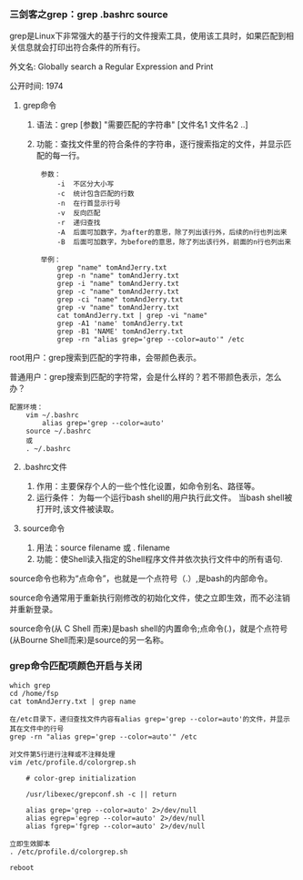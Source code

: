 ### 三剑客之grep：grep .bashrc source  ###
grep是Linux下非常强大的基于行的文件搜索工具，使用该工具时，如果匹配到相关信息就会打印出符合条件的所有行。

外文名: Globally search a Regular Expression and Print

公开时间: 1974

1. grep命令
	1. 语法：grep  [参数] "需要匹配的字符串" [文件名1  文件名2  ..]
	2. 功能：查找文件里的符合条件的字符串，逐行搜索指定的文件，并显示匹配的每一行。

			参数：
				-i	不区分大小写
				-c	统计包含匹配的行数
				-n	在行首显示行号
				-v	反向匹配
				-r	递归查找
				-A	后面可加数字，为after的意思，除了列出该行外，后续的n行也列出来
				-B	后面可加数字，为before的意思，除了列出该行外，前面的n行也列出来
			
			举例：
				grep "name" tomAndJerry.txt
				grep -n "name" tomAndJerry.txt
				grep -i "name" tomAndJerry.txt
				grep -c "name" tomAndJerry.txt
				grep -ci "name" tomAndJerry.txt
				grep -v "name" tomAndJerry.txt
				cat tomAndJerry.txt | grep -vi "name"
				grep -A1 'name' tomAndJerry.txt
				grep -B1 'NAME' tomAndJerry.txt
				grep -rn "alias grep='grep --color=auto'" /etc

root用户：grep搜索到匹配的字符串，会带颜色表示。

普通用户：grep搜索到匹配的字符常，会是什么样的？若不带颜色表示，怎么办？

	配置环境：
		vim ~/.bashrc
			alias grep='grep --color=auto'
		source ~/.bashrc
		或
		. ~/.bashrc

2. .bashrc文件
	1. 作用：主要保存个人的一些个性化设置，如命令别名、路径等。
	2. 运行条件：	为每一个运行bash shell的用户执行此文件。 当bash shell被打开时,该文件被读取。

3. source命令
	1. 用法：source filename 或 . filename
	2. 功能：使Shell读入指定的Shell程序文件并依次执行文件中的所有语句.


source命令也称为“点命令”，也就是一个点符号（.）,是bash的内部命令。

source命令通常用于重新执行刚修改的初始化文件，使之立即生效，而不必注销并重新登录。

source命令(从 C Shell 而来)是bash shell的内置命令;点命令(.)，就是个点符号(从Bourne Shell而来)是source的另一名称。

### grep命令匹配项颜色开启与关闭 ###

	which grep
	cd /home/fsp
	cat tomAndJerry.txt | grep name
	
	在/etc目录下，递归查找文件内容有alias grep='grep --color=auto'的文件，并显示其在文件中的行号
	grep -rn "alias grep='grep --color=auto'" /etc
	
	对文件第5行进行注释或不注释处理
	vim /etc/profile.d/colorgrep.sh
	
		# color-grep initialization
		
		/usr/libexec/grepconf.sh -c || return
		
		alias grep='grep --color=auto' 2>/dev/null
		alias egrep='egrep --color=auto' 2>/dev/null
		alias fgrep='fgrep --color=auto' 2>/dev/null
	
	立即生效脚本
	. /etc/profile.d/colorgrep.sh

	reboot